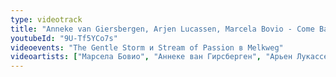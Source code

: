 ```yaml
---
type: videotrack
title: "Anneke van Giersbergen, Arjen Lucassen, Marcela Bovio - Come Back to Me (Ayreon)"
youtubeId: "9U-Tf5YCo7s"
videoevents: "The Gentle Storm и Stream of Passion в Melkweg"
videoartists: ["Марсела Бовио", "Аннеке ван Гирсберген", "Арьен Лукассен"]
---
```


